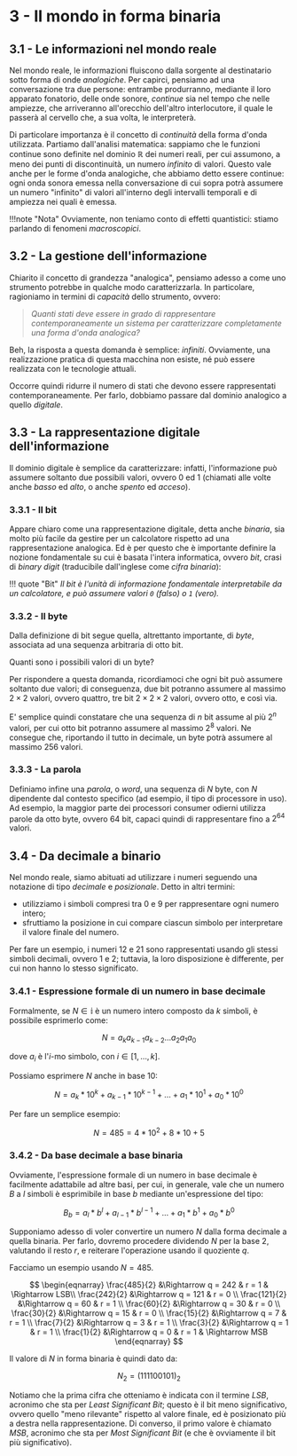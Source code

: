 # 3 - Il mondo in forma binaria

## 3.1 - Le informazioni nel mondo reale

Nel mondo reale, le informazioni fluiscono dalla sorgente al destinatario sotto forma di onde _analogiche_. Per capirci, pensiamo ad una conversazione tra due persone: entrambe produrranno, mediante il loro apparato fonatorio, delle onde sonore, _continue_ sia nel tempo che nelle ampiezze, che arriveranno all'orecchio dell'altro interlocutore, il quale le passerà al cervello che, a sua volta, le interpreterà.

Di particolare importanza è il concetto di _continuità_ della forma d'onda utilizzata. Partiamo dall'analisi matematica: sappiamo che le funzioni continue sono definite nel dominio $\mathbb{R}$ dei numeri reali, per cui assumono, a meno dei punti di discontinuità, un numero _infinito_ di valori. Questo vale anche per le forme d'onda analogiche, che abbiamo detto essere continue: ogni onda sonora emessa nella conversazione di cui sopra potrà assumere un numero "infinito" di valori all'interno degli intervalli temporali e di ampiezza nei quali è emessa.

!!!note "Nota"
    Ovviamente, non teniamo conto di effetti quantistici: stiamo parlando di fenomeni _macroscopici_.

## 3.2 - La gestione dell'informazione

Chiarito il concetto di grandezza "analogica", pensiamo adesso a come uno strumento potrebbe in qualche modo caratterizzarla. In particolare, ragioniamo in termini di _capacità_ dello strumento, ovvero:

> _Quanti stati deve essere in grado di rappresentare contemporaneamente un sistema per caratterizzare completamente una forma d'onda analogica?_

Beh, la risposta a questa domanda è semplice: _infiniti_. Ovviamente, una realizzazione pratica di questa macchina non esiste, né può essere realizzata con le tecnologie attuali.

Occorre quindi ridurre il numero di stati che devono essere rappresentati contemporaneamente. Per farlo, dobbiamo passare dal dominio analogico a quello _digitale_.

## 3.3 - La rappresentazione digitale dell'informazione

Il dominio digitale è semplice da caratterizzare: infatti, l'informazione può assumere soltanto due possibili valori, ovvero $0$ ed $1$ (chiamati alle volte anche _basso_ ed _alto_, o anche _spento_ ed _acceso_).

### 3.3.1 - Il bit

Appare chiaro come una rappresentazione digitale, detta anche _binaria_, sia molto più facile da gestire per un calcolatore rispetto ad una rappresentazione analogica. Ed è per questo che è importante definire la nozione fondamentale su cui è basata l'intera informatica, ovvero _bit_, crasi di _binary digit_ (traducibile dall'inglese come _cifra binaria_):

!!! quote "Bit"
    _Il bit è l'unità di informazione fondamentale interpretabile da un calcolatore, e può assumere valori `0` (falso) o `1` (vero)._

### 3.3.2 - Il byte

Dalla definizione di bit segue quella, altrettanto importante, di _byte_, associata ad una sequenza arbitraria di otto bit.

Quanti sono i possibili valori di un byte?

Per rispondere a questa domanda, ricordiamoci che ogni bit può assumere soltanto due valori; di conseguenza, due bit potranno assumere al massimo $2 \times 2$ valori, ovvero quattro, tre bit $2 \times 2 \times 2$ valori, ovvero otto, e così via.

E' semplice quindi constatare che una sequenza di $n$ bit assume al più $2^n$ valori, per cui otto bit potranno assumere al massimo $2^8$ valori. Ne consegue che, riportando il tutto in decimale, un byte potrà assumere al massimo 256 valori.

### 3.3.3 - La parola

Definiamo infine una _parola_, o _word_, una sequenza di $N$ byte, con $N$ dipendente dal contesto specifico (ad esempio, il tipo di processore in uso). Ad esempio, la maggior parte dei processori consumer odierni utilizza parole da otto byte, ovvero 64 bit, capaci quindi di rappresentare fino a $2^{64}$ valori.

## 3.4 - Da decimale a binario

Nel mondo reale, siamo abituati ad utilizzare i numeri seguendo una notazione di tipo _decimale_ e _posizionale_. Detto in altri termini:

- utilizziamo i simboli compresi tra $0$ e $9$ per rappresentare ogni numero intero;
- sfruttiamo la posizione in cui compare ciascun simbolo per interpretare il valore finale del numero.

Per fare un esempio, i numeri $12$ e $21$ sono rappresentati usando gli stessi simboli decimali, ovvero $1$ e $2$; tuttavia, la loro disposizione è differente, per cui non hanno lo stesso significato.

### 3.4.1 - Espressione formale di un numero in base decimale

Formalmente, se $N \in \mathbb{i}$ è un numero intero composto da $k$ simboli, è possibile esprimerlo come:

$$
N = a_k a_{k-1} a_{k-2} \ldots a_2 a_1 a_0
$$

dove $a_i$ è l'$i$-mo simbolo, con $i \in [1, \ldots, k]$.

Possiamo esprimere $N$ anche in base $10$:

$$
N = a_k * 10^k + a_{k-1} * 10^{k-1} + \ldots + a_1 * 10^1 + a_0 * 10^0
$$

Per fare un semplice esempio:

$$
N = 485 = 4 * 10^2 + 8 * 10 + 5
$$

### 3.4.2 - Da base decimale a base binaria

Ovviamente, l'espressione formale di un numero in base decimale è facilmente adattabile ad altre basi, per cui, in generale, vale che un numero $B$ a $l$ simboli è esprimibile in base $b$ mediante un'espressione del tipo:

$$
B_{b} = a_l * b^l + a_{l-1} * b^{l-1} + \ldots + a_1 * b^1 + a_0 * b^0
$$

Supponiamo adesso di voler convertire un numero $N$ dalla forma decimale a quella binaria. Per farlo, dovremo procedere dividendo $N$ per la base $2$, valutando il resto $r$, e reiterare l'operazione usando il quoziente $q$.

Facciamo un esempio usando $N = 485$.

$$
\begin{eqnarray}
\frac{485}{2} &\Rightarrow q = 242 & r = 1 & \Rightarrow LSB\\
\frac{242}{2} &\Rightarrow q = 121 & r = 0 \\
\frac{121}{2} &\Rightarrow q = 60 & r = 1 \\
\frac{60}{2} &\Rightarrow q = 30 & r = 0 \\
\frac{30}{2} &\Rightarrow q = 15 & r = 0 \\
\frac{15}{2} &\Rightarrow q = 7 & r = 1 \\
\frac{7}{2} &\Rightarrow q = 3 & r = 1 \\
\frac{3}{2} &\Rightarrow q = 1 & r = 1 \\
\frac{1}{2} &\Rightarrow q = 0 & r = 1 & \Rightarrow MSB
\end{eqnarray}
$$

Il valore di $N$ in forma binaria è quindi dato da:

$$
N_{2} = (111100101)_2
$$

Notiamo che la prima cifra che otteniamo è indicata con il termine _LSB_, acronimo che sta per _Least Significant Bit_; questo è il bit meno significativo, ovvero quello "meno rilevante" rispetto al valore finale, ed è posizionato più a destra nella rappresentazione. Di converso, il primo valore è chiamato _MSB_, acronimo che sta per _Most Significant Bit_ (e che è ovviamente il bit più significativo).
